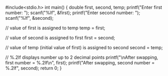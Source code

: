 #include<stdio.h>
int main() {
  double first, second, temp;
  printf("Enter first number: ");
  scanf("%lf", &first);
  printf("Enter second number: ");
  scanf("%lf", &second);

  // value of first is assigned to temp
  temp = first;

  // value of second is assigned to first
  first = second;

  // value of temp (initial value of first) is assigned to second
  second = temp;

  // %.2lf displays number up to 2 decimal points
  printf("\nAfter swapping, first number = %.2lf\n", first);
  printf("After swapping, second number = %.2lf", second);
  return 0;
} 
